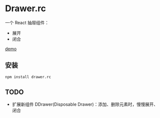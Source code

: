 # Drawer.rc
一个 React 抽屉组件：
+ 展开
+ 闭合

[demo](https://ppz-pro.github.io/drawer.rs/demo/)

## 安装
``` bash
npm install drawer.rc
```

## TODO
+ 扩展新组件 DDrawer(Disposable Drawer)：添加、删除元素时，慢慢展开、闭合
